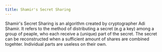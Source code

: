 ```yaml
---
title: Shamir's Secret Sharing
---
```

 

Shamir's Secret Sharing is an algorithm created by cryptographer Adi Shamir. It refers to the method of distributing a secret (e.g a key) among a group of peaple, who each receive a (unique) part of the secret. The secret can be reconstructed when a sufficient amount of shares are combined togehter. Individual parts are useless on their own.


